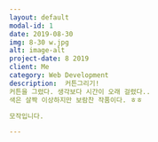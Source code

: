 ```yaml
---
layout: default
modal-id: 1
date: 2019-08-30
img: 8-30 w.jpg
alt: image-alt
project-date: 8 2019
client: Me
category: Web Development
description:  커튼그리기!
커튼을 그렸다. 생각보다 시간이 오래 걸렸다..
색은 살짝 이상하지만 보람찬 작품이다. ㅎㅎ

모작입니다.

---
```

